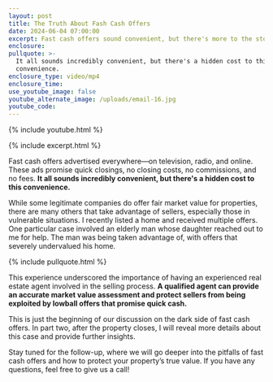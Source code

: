 ```yaml
---
layout: post
title: The Truth About Fash Cash Offers
date: 2024-06-04 07:00:00
excerpt: Fast cash offers sound convenient, but there's more to the story.
enclosure:
pullquote: >-
  It all sounds incredibly convenient, but there's a hidden cost to this
  convenience.
enclosure_type: video/mp4
enclosure_time:
use_youtube_image: false
youtube_alternate_image: /uploads/email-16.jpg
youtube_code:
---
```

{% include youtube.html %}

{% include excerpt.html %}

Fast cash offers advertised everywhere—on television, radio, and online. These ads promise quick closings, no closing costs, no commissions, and no fees. **It all sounds incredibly convenient, but there's a hidden cost to this convenience.**

While some legitimate companies do offer fair market value for properties, there are many others that take advantage of sellers, especially those in vulnerable situations. I recently listed a home and received multiple offers. One particular case involved an elderly man whose daughter reached out to me for help. The man was being taken advantage of, with offers that severely undervalued his home.

{% include pullquote.html %}

This experience underscored the importance of having an experienced real estate agent involved in the selling process. **A qualified agent can provide an accurate market value assessment and protect sellers from being exploited by lowball offers that promise quick cash.**

This is just the beginning of our discussion on the dark side of fast cash offers. In part two, after the property closes, I will reveal more details about this case and provide further insights.

Stay tuned for the follow-up, where we will go deeper into the pitfalls of fast cash offers and how to protect your property’s true value. If you have any questions, feel free to give us a call!<br>